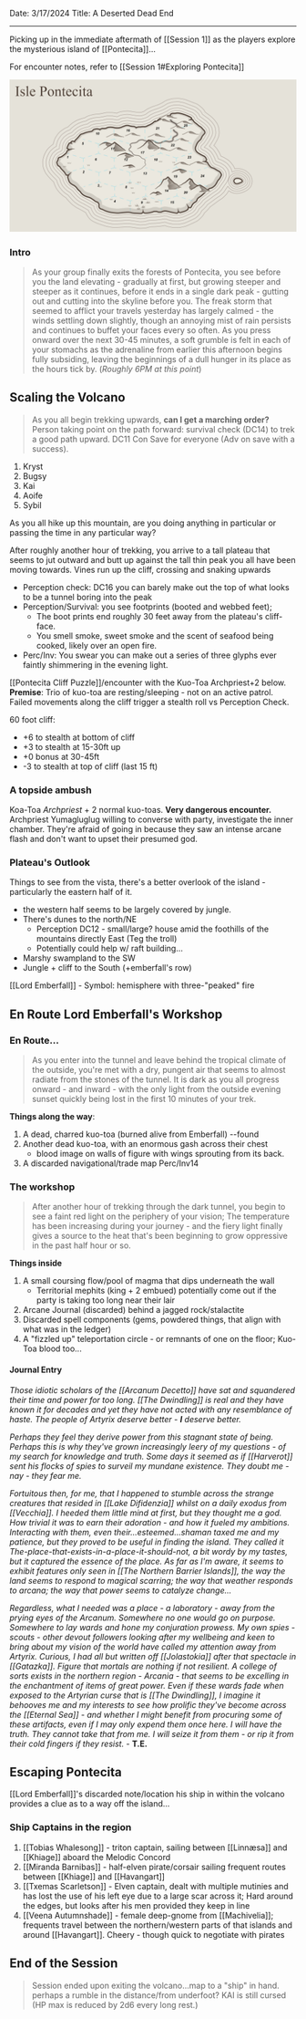 Date: 3/17/2024
Title: A Deserted Dead End
<hr>

Picking up in the immediate aftermath of [[Session 1]] as the players explore the mysterious island of [[Pontecita]]...

For encounter notes, refer to [[Session 1#Exploring Pontecita]]

![](img/maps/isle_pontecita.png)

### Intro
> As your group finally exits the forests of Pontecita, you see before you the land elevating - gradually at first, but growing steeper and steeper as it continues, before it ends in a single dark peak - gutting out and cutting into the skyline before you. The freak storm that seemed to afflict your travels yesterday has largely calmed - the winds settling down slightly, though an annoying mist of rain persists and continues to buffet your faces every so often. As you press onward over the next 30-45 minutes, a soft grumble is felt in each of your stomachs as the adrenaline from earlier this afternoon begins fully subsiding, leaving the beginnings of a dull hunger in its place as the hours tick by. (_Roughly 6PM at this point_)
## Scaling the Volcano

> As you all begin trekking upwards, **can I get a marching order?**
> Person taking point on the path forward: survival check (DC14) to trek a good path upward. DC11 Con Save for everyone (Adv on save with a success).

1. Kryst
2. Bugsy
3. Kai
4. Aoife
5. Sybil

As you all hike up this mountain, are you doing anything in particular or passing the time in any particular way?

After roughly another hour of trekking, you arrive to a tall plateau that seems to jut outward and butt up against the tall thin peak you all have been moving towards. Vines run up the cliff, crossing and snaking upwards
- Perception check: DC16 you can barely make out the top of what looks to be a tunnel boring into the peak
- Perception/Survival: you see footprints (booted and webbed feet); 
	- The boot prints end roughly 30 feet away from the plateau's cliff-face.
	- You smell smoke, sweet smoke and the scent of seafood being cooked, likely over an open fire.
- Perc/Inv: You swear you can make out a series of three glyphs ever faintly shimmering in the evening light.

[[Pontecita Cliff Puzzle]]/encounter with the Kuo-Toa Archpriest+2 below.
**Premise**: Trio of kuo-toa are resting/sleeping - not on an active patrol. Failed movements along the cliff trigger a stealth roll vs Perception Check.

60 foot cliff: 
- +6 to stealth at bottom of cliff
- +3 to stealth at 15-30ft up
- +0 bonus at 30-45ft
- -3 to stealth at top of cliff (last 15 ft)
### A topside ambush
Koa-Toa _Archpriest_ + 2 normal kuo-toas. **Very dangerous encounter.** Archpriest Yumagluglug willing to converse with party, investigate the inner chamber. They're afraid of going in because they saw an intense arcane flash and don't want to upset their presumed god.
### Plateau's Outlook
Things to see from the vista, there's a better overlook of the island - particularly the eastern half of it.
- the western half seems to be largely covered by jungle.
- There's dunes to the north/NE
	- Perception DC12 - small/large? house amid the foothills of the mountains directly East (Teg the troll)
	- Potentially could help w/ raft building...
- Marshy swampland to the SW
- Jungle + cliff to the South (+emberfall's row)

[[Lord Emberfall]] - Symbol: hemisphere with three-"peaked" fire

## En Route Lord Emberfall's Workshop

### En Route...
> As you enter into the tunnel and leave behind the tropical climate of the outside, you're met with a dry, pungent air that seems to almost radiate from the stones of the tunnel. It is dark as you all progress onward - and inward - with the only light from the outside evening sunset quickly being lost in the first 10 minutes of your trek.

**Things along the way**:
1. A dead, charred kuo-toa (burned alive from Emberfall) --found
2. Another dead kuo-toa, with an enormous gash across their chest
	- blood image on walls of figure with wings sprouting from its back.
3. A discarded navigational/trade map Perc/Inv14

### The workshop
> After another hour of trekking through the dark tunnel, you begin to see a faint red light on the periphery of your vision; The temperature has been increasing during your journey - and the fiery light finally gives a source to the heat that's been beginning to grow oppressive in the past half hour or so.

**Things inside**
1. A small coursing flow/pool of magma that dips underneath the wall
	- Territorial mephits (king + 2 embued) potentially come out if the party is taking too long near their lair
1. Arcane Journal (discarded) behind a jagged rock/stalactite
2. Discarded spell components (gems, powdered things, that align with what was in the ledger)
3. A "fizzled up" teleportation circle - or remnants of one on the floor; Kuo-Toa blood too...
#### Journal Entry
_Those idiotic scholars of the [[Arcanum Decetto]] have sat and squandered their time and power for too long. [[The Dwindling]] is real and they have known it for decades and yet they have not acted with any resemblance of haste. The people of Artyrix deserve better - **I** deserve better._

_Perhaps they feel they derive power from this stagnant state of being. Perhaps this is why they've grown increasingly leery of my questions - of my search for knowledge and truth. Some days it seemed as if [[Harverot]] sent his flocks of spies to surveil my mundane existence. They doubt me - nay - they fear me._

_Fortuitous then, for me, that I happened to stumble across the strange creatures that resided in [[Lake Difidenzia]] whilst on a daily exodus from [[Vecchia]]. I heeded them little mind at first, but they thought me a god. How trivial it was to earn their adoration - and how it fueled my ambitions. Interacting with them, even their...esteemed...shaman taxed me and my patience, but they proved to be useful in finding the island. They called it The-place-that-exists-in-a-place-it-should-not, a bit wordy by my tastes, but it captured the essence of the place. As far as I'm aware, it seems to exhibit features only seen in [[The Northern Barrier Islands]], the way the land seems to respond to magical scarring; the way that weather responds to arcana; the way that power seems to catalyze change..._

_Regardless, what I needed was a place - a laboratory - away from the prying eyes of the Arcanum. Somewhere no one would go on purpose. Somewhere to lay wards and hone my conjuration prowess. My own spies - scouts - other devout followers looking after my wellbeing and keen to bring about my vision of the world have called my attention away from Artyrix. Curious, I had all but written off [[Jolastokia]] after that spectacle in [[Gatazka]]. Figure that mortals are nothing if not resilient. A college of sorts exists in the northern region - Arcania - that seems to be excelling in the enchantment of items of great power. Even if these wards fade when exposed to the Artyrian curse that is [[The Dwindling]], I imagine it behooves me and my interests to see how prolific they've become across the [[Eternal Sea]] - and whether I might benefit from procuring some of these artifacts, even if I may only expend them once here. I will have the truth. They cannot take that from me. I will seize it from them - or rip it from their cold fingers if they resist._ - **T.E.**

## Escaping Pontecita
[[Lord Emberfall]]'s discarded note/location his ship in within the volcano provides a clue as to a way off the island...
### Ship Captains in the region
1. [[Tobias Whalesong]] - triton captain, sailing between [[Linnæsa]] and [[Khiage]] aboard the Melodic Concord
2. [[Miranda Barnibas]] - half-elven pirate/corsair sailing frequent routes between [[Khiage]] and [[Havangart]]
3. [[Txemas Scarletson]] - Elven captain, dealt with multiple mutinies and has lost the use of his left eye due to a large scar across it; Hard around the edges, but looks after his men provided they keep in line
4. [[Veena Autumnshade]] - female deep-gnome from [[Machivelia]]; frequents travel between the northern/western parts of that islands and around [[Havangart]]. Cheery - though quick to negotiate with pirates 
## End of the Session

> Session ended upon exiting the volcano...map to a "ship" in hand. perhaps a rumble in the distance/from underfoot?
> KAI is still cursed (HP max is reduced by 2d6 every long rest.)
